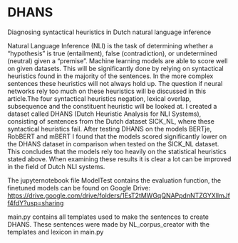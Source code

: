 # DHANS
Diagnosing syntactical heuristics in Dutch natural language inference

Natural Language Inference (NLI) is the task of determining whether a “hypothesis” is true (entailment), false (contradiction), or undetermined (neutral) given a “premise”. Machine learning models are able to score well on given datasets. This will be significantly done by relying on syntactical heuristics found in the majority of the sentences. In the more complex sentences these heuristics will not always hold up. The question if neural networks rely too much on these heuristics will be discussed in this article.The four syntactical heuristics negation, lexical overlap, subsequence and the constituent heuristic will be looked at. I created a dataset called DHANS (Dutch Heuristic Analysis for NLI Systems), consisting of sentences from the Dutch dataset SICK_NL, where these syntactical heuristics fail. After testing DHANS on the models BERTje, RobBERT and mBERT I found that the models scored significantly lower on the DHANS dataset in comparison when tested on the SICK_NL dataset. This concludes that the models rely too heavily on the statistical heuristics stated above. When examining these results it is clear a lot can be improved in the field of Dutch NLI systems. 

The jupyternotebook file ModelTest contains the evaluation function, the finetuned models can be found on Google Drive: https://drive.google.com/drive/folders/1EsT2tMWGqQNAPpdnNTZGYXllmJff4fdY?usp=sharing

main.py contains all templates used to make the sentences to create DHANS. These sentences were made by NL_corpus_creator with the templates and lexicon in main.py
